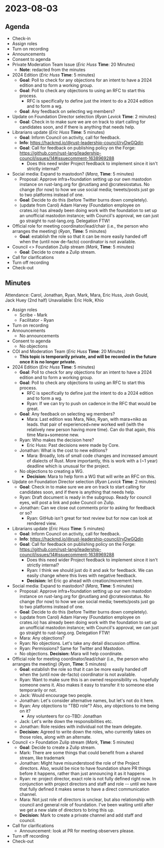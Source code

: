 # 2023-08-03

## Agenda

- Check-in
- Assign roles
- Turn on recording
- Announcements
- Consent to agenda
- Private Moderation Team Issue (*Eric Huss* **Time**: 20 Minutes)
    - **Note**: redacted from the minutes
- 2024 Edition (*Eric Huss* **Time**: 5 minutes)
    - **Goal**: Poll to check for any objections for an intent to have a 2024 edition and to form a working group.
    - **Goal**: Poll to check any objections to using an RFC to start this process. 
        - RFC is specifically to define just the intent to do a 2024 edition and to form a wg.
    - **Goal**: Any feedback on selecting wg members?
- Update on Foundation Director selection (*Ryan Levick* **Time**: 2 minutes)
    - **Goal**: Check in to make sure we are on track to start calling for candidates soon, and if there is anything that needs help.
- Librarians update (*Eric Huss* **Time**: 5 minutes)
    - **Goal**: Inform Council on activity, call for feedback.
    - **Info**: https://hackmd.io/@rust-leadership-council/ryDwGQdin
    - **Goal**: Call for feedback on publishing policy on the Forge: https://github.com/rust-lang/leadership-council/issues/14#issuecomment-1638969288
        - Does this need wider Project feedback to implement since it isn't strictly internal?
- Social media: Expand to mastodon? (*Mara*, **Time**: 5 minutes)
   - Proposal: Approve infra+foundation setting up our own mastodon instance on rust-lang.org for @rustlang and @cratesiostatus. No change (for now) to how we use social media; tweets/posts just go to two platforms instead of one.
   - **Goal**: Decide to do this (before Twitter burns down completely).
   - (update from Carol) Adam Harvey (Foundation employee on crates.io) has already been doing work with the foundation to set up an unofficial mastodon instance; with Council's approval, we can just go straight to rust-lang.org. Delegation FTW!
- Official role for meeting coordinator/lead/chair (i.e., the person who arranges the meeting) (*Ryan*, **Time**: 5 minutes)
    - **Goal**: establish the role so that it can be more easily handed off when the (until now de-facto) coordinator is not available.
- Council <> Foundation Zulip stream (*Mark*, **Time**: 5 minutes)
    - **Goal**: Decide to create a Zulip stream.
- Call for clarifications
- Turn off recording
- Check-out

## Minutes

Attendance: Carol, Jonathan, Ryan, Mark, Mara, Eric Huss, Josh Gould, Jack Huey (2nd half)
Unavailable: Eric Holk, Khio

- Assign roles
    * Scribe - Mark
    * Facilitator - Ryan
- Turn on recording
- Announcements
    - No announcements
- Consent to agenda
    - No objections
- COI and Moderation Team (*Eric Huss* **Time**: 20 Minutes)
    - **This topic is temporarily private, and will be recorded in the future once it is no longer private.**
- 2024 Edition (*Eric Huss* **Time**: 5 minutes)
    - **Goal**: Poll to check for any objections for an intent to have a 2024 edition and to form a working group.
    - **Goal**: Poll to check any objections to using an RFC to start this process. 
        - RFC is specifically to define just the intent to do a 2024 edition and to form a wg.
        * Ryan: If we can try to push on cadence in the RFC that would be great.
    - **Goal**: Any feedback on selecting wg members?
        * Mara: Last edition was Mara, Niko, Ryan, with mara+niko as leads. that pair of experienced+new worked well (with the relatively new person having more time). Can do that again, this time Mara+someone new.
    * Ryan: Who makes the decision here?
        * Eric Huss: Past decisions were made by Core.
    * Jonathan: What is the cost to new editions?
        * Mara: Broadly, lots of small code changes and increased amount of dialects of Rust. More importantly, this is work with a (~1 year) deadline which is unusual for the project.
    * No objections to creating a WG.
        * **Decision:** Mara to help form a WG that will write an RFC on this.
- Update on Foundation Director selection (*Ryan Levick* **Time**: 2 minutes)
    - **Goal**: Check in to make sure we are on track to start calling for candidates soon, and if there is anything that needs help.
    - Ryan: Draft document is ready in the subgroup. Ready for council eyes, will post a link and poke Council on Zulip.
    - Jonathan: Can we close out comments prior to asking for feedback or so?
        - Ryan: GitHub isn't great for text review but for now can look at rendered view.
- Librarians update (*Eric Huss* **Time**: 5 minutes)
    - **Goal**: Inform Council on activity, call for feedback.
    - **Info**: https://hackmd.io/@rust-leadership-council/ryDwGQdin
    - **Goal**: Call for feedback on publishing policy on the Forge: https://github.com/rust-lang/leadership-council/issues/14#issuecomment-1638969288
        - Does this need wider Project feedback to implement since it isn't strictly internal?
        - Ryan: I think we should just do it and ask for feedback. We can easily change where this lives with negative feedback.
        - **Decision:** let Eric go ahead with creation/movement here.
- Social media: Expand to mastodon? (*Mara*, **Time**: 5 minutes)
   - Proposal: Approve infra+foundation setting up our own mastodon instance on rust-lang.org for @rustlang and @cratesiostatus. No change (for now) to how we use social media; tweets/posts just go to two platforms instead of one.
   - **Goal**: Decide to do this (before Twitter burns down completely).
   - (update from Carol) Adam Harvey (Foundation employee on crates.io) has already been doing work with the foundation to set up an unofficial mastodon instance; with Council's approval, we can just go straight to rust-lang.org. Delegation FTW!
   - Mara: Any objections?
   - Ryan: No objections. Let's take any detail discussion offline.
   - Ryan: Permissions? Same for Twitter and Mastodon.
   - No objections. **Decision:** Mara will help coordinate.
- Official role for meeting coordinator/lead/chair (i.e., the person who arranges the meeting) (*Ryan*, **Time**: 5 minutes)
    - **Goal**: establish the role so that it can be more easily handed off when the (until now de-facto) coordinator is not available.
    - Ryan: Want to make sure this is an owned responsibility vs. hopefully someone owns it. Also makes it easy to transfer it to someone else temporarily or not.
    - Jack: Would encourage two people.
    - Jonathan: Let's consider alternative names, but let's not do it here.
    - Ryan: Any objections to "TBD role"? Also, any objections to me being on it?
        - Any volunteers for co-TBD: Jonathan
    - Jack: Let's write down the responsibilities etc.
    - Jonathan: Role resides with individual not the team delegate.
    - **Decision:** Agreed to write down the roles, who currently takes on those roles, along with an alternate.
- Council <> Foundation Zulip stream (*Mark*, **Time**: 5 minutes)
    - **Goal**: Decide to create a Zulip stream.
    - Mark: There are some things that could benefit from a shared stream, like trademark
    - Jonathan: Might have misunderstood the role of the Project directors. Also, would be nice to have foundation share PR things before it happens, rather than just announcing it as it happens
    - Ryan: re: project director, exact role is not fully defined right now. In conjunction with project directors and staff and role -- until we have that fully defined it makes sense to have a direct communication channel.
    - Mara: Not just role of directors is unclear, but also relationship with council and general role of foundation. I've been waiting until after we get a new slate of directors to bring this up.
    - **Decision:** Mark to create a private channel and add staff and council.
- Call for clarifications
    - Announcement: look at PR for meeting observers please.
- Turn off recording
- Check-out
